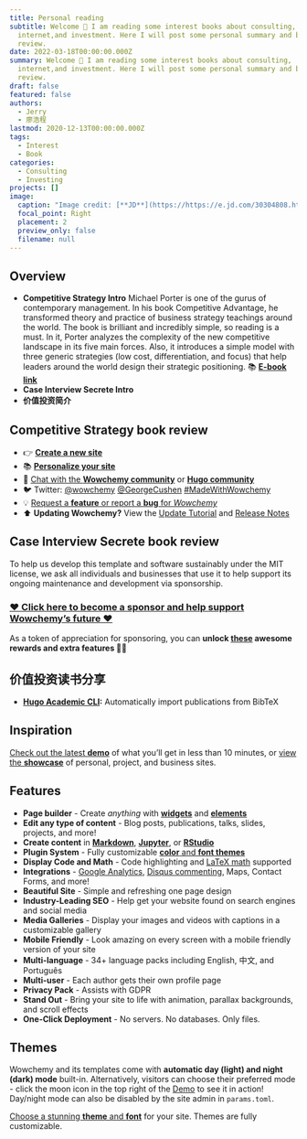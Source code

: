 ```yaml
---
title: Personal reading
subtitle: Welcome 👋 I am reading some interest books about consulting,
  internet,and investment. Here I will post some personal summary and book
  review.
date: 2022-03-18T00:00:00.000Z
summary: Welcome 👋 I am reading some interest books about consulting,
  internet,and investment. Here I will post some personal summary and book
  review.
draft: false
featured: false
authors:
  - Jerry
  - 廖浩程
lastmod: 2020-12-13T00:00:00.000Z
tags:
  - Interest
  - Book
categories:
  - Consulting
  - Investing
projects: []
image:
  caption: "Image credit: [**JD**](https://https://e.jd.com/30304808.html)"
  focal_point: Right
  placement: 2
  preview_only: false
  filename: null
---
```

<!--StartFragment-->

## Overview

* **Competitive Strategy Intro** Michael Porter is one of the gurus of contemporary management. In his book Competitive Advantage, he transformed theory and practice of business strategy teachings around the world. The book is brilliant and incredibly simple, so reading is a must. In it, Porter analyzes the complexity of the new competitive landscape in its five main forces. Also, it introduces a simple model with three generic strategies (low cost, differentiation, and focus) that help leaders around the world design their strategic positioning. 📚 **[E-book link](https://www.amazon.com/Competitive-Strategy-Techniques-Industries-Competitors-ebook/dp/B001CB34J0)**
* **Case Interview Secrete Intro**
* **价值投资简介**

## Competitive Strategy book review

* 👉 **[Create a new site](https://wowchemy.com/templates/)**
* 📚 **[Personalize your site](https://wowchemy.com/docs/)**
* 💬 [Chat with the **Wowchemy community**](https://discord.gg/z8wNYzb) or **[Hugo community](https://discourse.gohugo.io/)**
* 🐦 Twitter: [@wowchemy](https://twitter.com/wowchemy) [@GeorgeCushen](https://twitter.com/GeorgeCushen) [\#MadeWithWowchemy](https://twitter.com/search?q=%28%23MadeWithWowchemy%20OR%20%23MadeWithAcademic%29&src=typed_query)
* 💡 [Request a **feature** or report a **bug** for *Wowchemy*](https://github.com/wowchemy/wowchemy-hugo-modules/issues)
* ⬆️ **Updating Wowchemy?** View the [Update Tutorial](https://wowchemy.com/docs/hugo-tutorials/update/) and [Release Notes](https://wowchemy.com/updates/)

## Case Interview Secrete book review

To help us develop this template and software sustainably under the MIT license, we ask all individuals and businesses that use it to help support its ongoing maintenance and development via sponsorship.

### [❤️ Click here to become a sponsor and help support Wowchemy’s future ❤️](https://wowchemy.com/plans/)

As a token of appreciation for sponsoring, you can **unlock [these](https://wowchemy.com/plans/) awesome rewards and extra features 🦄✨**

## 价值投资读书分享

* **[Hugo Academic CLI](https://github.com/wowchemy/hugo-academic-cli):** Automatically import publications from BibTeX

## Inspiration

[Check out the latest **demo**](https://academic-demo.netlify.com/) of what you’ll get in less than 10 minutes, or [view the **showcase**](https://wowchemy.com/user-stories/) of personal, project, and business sites.

## Features

* **Page builder** - Create *anything* with **[widgets](https://wowchemy.com/docs/page-builder/)** and **[elements](https://wowchemy.com/docs/content/writing-markdown-latex/)**
* **Edit any type of content** - Blog posts, publications, talks, slides, projects, and more!
* **Create content** in **[Markdown](https://wowchemy.com/docs/content/writing-markdown-latex/)**, **[Jupyter](https://wowchemy.com/docs/import/jupyter/)**, or **[RStudio](https://wowchemy.com/docs/install-locally/)**
* **Plugin System** - Fully customizable [**color** and **font themes**](https://wowchemy.com/docs/customization/)
* **Display Code and Math** - Code highlighting and [LaTeX math](https://en.wikibooks.org/wiki/LaTeX/Mathematics) supported
* **Integrations** - [Google Analytics](https://analytics.google.com/), [Disqus commenting](https://disqus.com/), Maps, Contact Forms, and more!
* **Beautiful Site** - Simple and refreshing one page design
* **Industry-Leading SEO** - Help get your website found on search engines and social media
* **Media Galleries** - Display your images and videos with captions in a customizable gallery
* **Mobile Friendly** - Look amazing on every screen with a mobile friendly version of your site
* **Multi-language** - 34+ language packs including English, 中文, and Português
* **Multi-user** - Each author gets their own profile page
* **Privacy Pack** - Assists with GDPR
* **Stand Out** - Bring your site to life with animation, parallax backgrounds, and scroll effects
* **One-Click Deployment** - No servers. No databases. Only files.

## Themes

Wowchemy and its templates come with **automatic day (light) and night (dark) mode** built-in. Alternatively, visitors can choose their preferred mode - click the moon icon in the top right of the [Demo](https://academic-demo.netlify.com/) to see it in action! Day/night mode can also be disabled by the site admin in `params.toml`.

[Choose a stunning **theme** and **font**](https://wowchemy.com/docs/customization) for your site. Themes are fully customizable.

<!--EndFragment-->